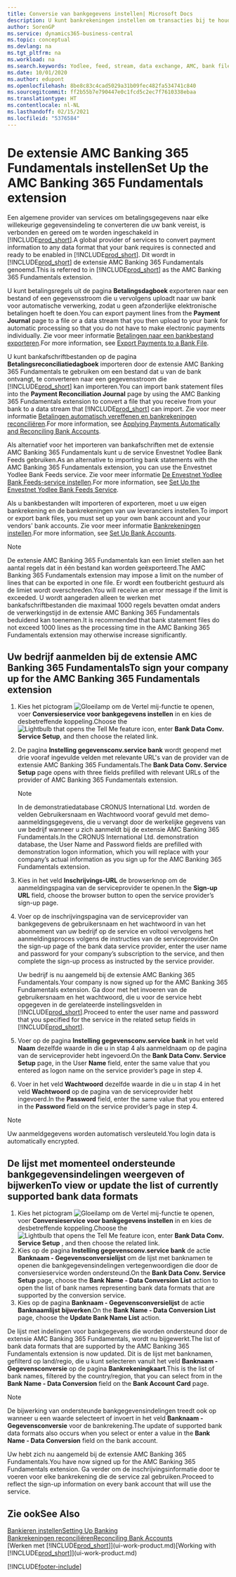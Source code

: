 ```yaml
---
title: Conversie van bankgegevens instellen| Microsoft Docs
description: U kunt bankrekeningen instellen om transacties bij te houden en bankfeeds, zoals Yodlee, te importeren of exporteren.
author: SorenGP
ms.service: dynamics365-business-central
ms.topic: conceptual
ms.devlang: na
ms.tgt_pltfrm: na
ms.workload: na
ms.search.keywords: Yodlee, feed, stream, data exchange, AMC, bank file import, bank file export, re-export, bank transfer, AMC, AMC Banking 365 Fundamentals extension, funds transfer
ms.date: 10/01/2020
ms.author: edupont
ms.openlocfilehash: 8be8c83c4cad5029a31b09fec482fa534741c840
ms.sourcegitcommit: ff2b55b7e790447e0c1fcd5c2ec7f7610338ebaa
ms.translationtype: HT
ms.contentlocale: nl-NL
ms.lasthandoff: 02/15/2021
ms.locfileid: "5376584"
---
```

# <a name="set-up-the-amc-banking-365-fundamentals-extension"></a><span data-ttu-id="4bcd8-103">De extensie AMC Banking 365 Fundamentals instellen</span><span class="sxs-lookup"><span data-stu-id="4bcd8-103">Set Up the AMC Banking 365 Fundamentals extension</span></span>
<span data-ttu-id="4bcd8-104">Een algemene provider van services om betalingsgegevens naar elke willekeurige gegevensindeling te converteren die uw bank vereist, is verbonden en gereed om te worden ingeschakeld in [!INCLUDE[prod_short](includes/prod_short.md)].</span><span class="sxs-lookup"><span data-stu-id="4bcd8-104">A global provider of services to convert payment information to any data format that your bank requires is connected and ready to be enabled in [!INCLUDE[prod_short](includes/prod_short.md)].</span></span> <span data-ttu-id="4bcd8-105">Dit wordt in [!INCLUDE[prod_short](includes/prod_short.md)] de extensie AMC Banking 365 Fundamentals genoemd.</span><span class="sxs-lookup"><span data-stu-id="4bcd8-105">This is referred to in [!INCLUDE[prod_short](includes/prod_short.md)] as the AMC Banking 365 Fundamentals extension.</span></span>

<span data-ttu-id="4bcd8-106">U kunt betalingsregels uit de pagina **Betalingsdagboek** exporteren naar een bestand of een gegevensstroom die u vervolgens uploadt naar uw bank voor automatische verwerking, zodat u geen afzonderlijke elektronische betalingen hoeft te doen.</span><span class="sxs-lookup"><span data-stu-id="4bcd8-106">You can export payment lines from the **Payment Journal** page to a file or a data stream that you then upload to your bank for automatic processing so that you do not have to make electronic payments individually.</span></span> <span data-ttu-id="4bcd8-107">Zie voor meer informatie [Betalingen naar een bankbestand exporteren](finance-make-payments-with-bank-data-conversion-service-or-sepa-credit-transfer.md#exporting-payments-to-a-bank-file).</span><span class="sxs-lookup"><span data-stu-id="4bcd8-107">For more information, see [Export Payments to a Bank File](finance-make-payments-with-bank-data-conversion-service-or-sepa-credit-transfer.md#exporting-payments-to-a-bank-file).</span></span>

<span data-ttu-id="4bcd8-108">U kunt bankafschriftbestanden op de pagina **Betalingsreconciliatiedagboek** importeren door de extensie AMC Banking 365 Fundamentals te gebruiken om een bestand dat u van de bank ontvangt, te converteren naar een gegevensstroom die [!INCLUDE[prod_short](includes/prod_short.md)] kan importeren.</span><span class="sxs-lookup"><span data-stu-id="4bcd8-108">You can import bank statement files into the **Payment Reconciliation Journal** page by using the AMC Banking 365 Fundamentals extension to convert a file that you receive from your bank to a data stream that [!INCLUDE[prod_short](includes/prod_short.md)] can import.</span></span> <span data-ttu-id="4bcd8-109">Zie voor meer informatie [Betalingen automatisch vereffenen en bankrekeningen reconciliëren](receivables-apply-payments-auto-reconcile-bank-accounts.md).</span><span class="sxs-lookup"><span data-stu-id="4bcd8-109">For more information, see [Applying Payments Automatically and Reconciling Bank Accounts](receivables-apply-payments-auto-reconcile-bank-accounts.md).</span></span>

<span data-ttu-id="4bcd8-110">Als alternatief voor het importeren van bankafschriften met de extensie AMC Banking 365 Fundamentals kunt u de service Envestnet Yodlee Bank Feeds gebruiken.</span><span class="sxs-lookup"><span data-stu-id="4bcd8-110">As an alternative to importing bank statements with the AMC Banking 365 Fundamentals extension, you can use the Envestnet Yodlee Bank Feeds service.</span></span> <span data-ttu-id="4bcd8-111">Zie voor meer informatie [De Envestnet Yodlee Bank Feeds-service instellen](bank-how-setup-bank-statement-service.md).</span><span class="sxs-lookup"><span data-stu-id="4bcd8-111">For more information, see [Set Up the Envestnet Yodlee Bank Feeds Service](bank-how-setup-bank-statement-service.md).</span></span>

<span data-ttu-id="4bcd8-112">Als u bankbestanden wilt importeren of exporteren, moet u uw eigen bankrekening en de bankrekeningen van uw leveranciers instellen.</span><span class="sxs-lookup"><span data-stu-id="4bcd8-112">To import or export bank files, you must set up your own bank account and your vendors' bank accounts.</span></span> <span data-ttu-id="4bcd8-113">Zie voor meer informatie [Bankrekeningen instellen](bank-how-setup-bank-accounts.md).</span><span class="sxs-lookup"><span data-stu-id="4bcd8-113">For more information, see [Set Up Bank Accounts](bank-how-setup-bank-accounts.md).</span></span>

> [!NOTE]  
> <span data-ttu-id="4bcd8-114">De extensie AMC Banking 365 Fundamentals kan een limiet stellen aan het aantal regels dat in één bestand kan worden geëxporteerd.</span><span class="sxs-lookup"><span data-stu-id="4bcd8-114">The AMC Banking 365 Fundamentals extension may impose a limit on the number of lines that can be exported in one file.</span></span> <span data-ttu-id="4bcd8-115">Er wordt een foutbericht gestuurd als de limiet wordt overschreden.</span><span class="sxs-lookup"><span data-stu-id="4bcd8-115">You will receive an error message if the limit is exceeded.</span></span> <span data-ttu-id="4bcd8-116">U wordt aangeraden alleen te werken met bankafschriftbestanden die maximaal 1000 regels bevatten omdat anders de verwerkingstijd in de extensie AMC Banking 365 Fundamentals beduidend kan toenemen.</span><span class="sxs-lookup"><span data-stu-id="4bcd8-116">It is recommended that bank statement files do not exceed 1000 lines as the processing time in the AMC Banking 365 Fundamentals extension may otherwise increase significantly.</span></span>

## <a name="to-sign-your-company-up-for-the-amc-banking-365-fundamentals-extension"></a><span data-ttu-id="4bcd8-117">Uw bedrijf aanmelden bij de extensie AMC Banking 365 Fundamentals</span><span class="sxs-lookup"><span data-stu-id="4bcd8-117">To sign your company up for the AMC Banking 365 Fundamentals extension</span></span>
1. <span data-ttu-id="4bcd8-118">Kies het pictogram ![Gloeilamp om de Vertel mij-functie te openen](media/ui-search/search_small.png "Vertel me wat u wilt doen"), voer **Conversieservice voor bankgegevens instellen** in en kies de desbetreffende koppeling.</span><span class="sxs-lookup"><span data-stu-id="4bcd8-118">Choose the ![Lightbulb that opens the Tell Me feature](media/ui-search/search_small.png "Tell me what you want to do") icon, enter **Bank Data Conv. Service Setup**, and then choose the related link.</span></span>  
2. <span data-ttu-id="4bcd8-119">De pagina **Instelling gegevensconv.service bank** wordt geopend met drie vooraf ingevulde velden met relevante URL's van de provider van de extensie AMC Banking 365 Fundamentals.</span><span class="sxs-lookup"><span data-stu-id="4bcd8-119">The **Bank Data Conv. Service Setup** page opens with three fields prefilled with relevant URLs of the provider of AMC Banking 365 Fundamentals extension.</span></span>

    > [!NOTE]  
    >   <span data-ttu-id="4bcd8-120">In de demonstratiedatabase CRONUS International Ltd. worden de velden Gebruikersnaam en Wachtwoord vooraf gevuld met demo-aanmeldingsgegevens, die u vervangt door de werkelijke gegevens van uw bedrijf wanneer u zich aanmeldt bij de extensie AMC Banking 365 Fundamentals.</span><span class="sxs-lookup"><span data-stu-id="4bcd8-120">In the CRONUS International Ltd. demonstration database, the User Name and Password fields are prefilled with demonstration logon information, which you will replace with your company’s actual information as you sign up for the AMC Banking 365 Fundamentals extension.</span></span>
3. <span data-ttu-id="4bcd8-121">Kies in het veld **Inschrijvings-URL** de browserknop om de aanmeldingspagina van de serviceprovider te openen.</span><span class="sxs-lookup"><span data-stu-id="4bcd8-121">In the **Sign-up URL** field, choose the browser button to open the service provider’s sign-up page.</span></span>  
4. <span data-ttu-id="4bcd8-122">Voer op de inschrijvingspagina van de serviceprovider van bankgegevens de gebruikersnaam en het wachtwoord in van het abonnement van uw bedrijf op de service en voltooi vervolgens het aanmeldingsproces volgens de instructies van de serviceprovider.</span><span class="sxs-lookup"><span data-stu-id="4bcd8-122">On the sign-up page of the bank data service provider, enter the user name and password for your company’s subscription to the service, and then complete the sign-up process as instructed by the service provider.</span></span>

    <span data-ttu-id="4bcd8-123">Uw bedrijf is nu aangemeld bij de extensie AMC Banking 365 Fundamentals.</span><span class="sxs-lookup"><span data-stu-id="4bcd8-123">Your company is now signed up for the AMC Banking 365 Fundamentals extension.</span></span> <span data-ttu-id="4bcd8-124">Ga door met het invoeren van de gebruikersnaam en het wachtwoord, die u voor de service hebt opgegeven in de gerelateerde instellingsvelden in [!INCLUDE[prod_short](includes/prod_short.md)].</span><span class="sxs-lookup"><span data-stu-id="4bcd8-124">Proceed to enter the user name and password that you specified for the service in the related setup fields in [!INCLUDE[prod_short](includes/prod_short.md)].</span></span>

5. <span data-ttu-id="4bcd8-125">Voer op de pagina **Instelling gegevensconv.service bank** in het veld **Naam** dezelfde waarde in die u in stap 4 als aanmeldnaam op de pagina van de serviceprovider hebt ingevoerd.</span><span class="sxs-lookup"><span data-stu-id="4bcd8-125">On the **Bank Data Conv. Service Setup** page, in the User **Name** field, enter the same value that you entered as logon name on the service provider’s page in step 4.</span></span>
6. <span data-ttu-id="4bcd8-126">Voer in het veld **Wachtwoord** dezelfde waarde in die u in stap 4 in het veld **Wachtwoord** op de pagina van de serviceprovider hebt ingevoerd.</span><span class="sxs-lookup"><span data-stu-id="4bcd8-126">In the **Password** field, enter the same value that you entered in the **Password** field on the service provider’s page in step 4.</span></span>

> [!NOTE]  
> <span data-ttu-id="4bcd8-127">Uw aanmeldgegevens worden automatisch versleuteld.</span><span class="sxs-lookup"><span data-stu-id="4bcd8-127">You login data is automatically encrypted.</span></span>

## <a name="to-view-or-update-the-list-of-currently-supported-bank-data-formats"></a><span data-ttu-id="4bcd8-128">De lijst met momenteel ondersteunde bankgegevensindelingen weergeven of bijwerken</span><span class="sxs-lookup"><span data-stu-id="4bcd8-128">To view or update the list of currently supported bank data formats</span></span>
1. <span data-ttu-id="4bcd8-129">Kies het pictogram ![Gloeilamp om de Vertel mij-functie te openen](media/ui-search/search_small.png "Vertel me wat u wilt doen"), voer **Conversieservice voor bankgegevens instellen** in en kies de desbetreffende koppeling.</span><span class="sxs-lookup"><span data-stu-id="4bcd8-129">Choose the ![Lightbulb that opens the Tell Me feature](media/ui-search/search_small.png "Tell me what you want to do") icon, enter **Bank Data Conv. Service Setup** , and then choose the related link.</span></span>
2. <span data-ttu-id="4bcd8-130">Kies op de pagina **Instelling gegevensconv.service bank** de actie **Banknaam - Gegevensconversielijst** om de lijst met banknamen te openen die bankgegevensindelingen vertegenwoordigen die door de conversieservice worden ondersteund.</span><span class="sxs-lookup"><span data-stu-id="4bcd8-130">On the **Bank Data Conv. Service Setup** page, choose the **Bank Name - Data Conversion List** action to open the list of bank names representing bank data formats that are supported by the conversion service.</span></span>
3. <span data-ttu-id="4bcd8-131">Kies op de pagina **Banknaam - Gegevensconversielijst** de actie **Banknaamlijst bijwerken**.</span><span class="sxs-lookup"><span data-stu-id="4bcd8-131">On the **Bank Name - Data Conversion List** page, choose the **Update Bank Name List** action.</span></span>

<span data-ttu-id="4bcd8-132">De lijst met indelingen voor bankgegevens die worden ondersteund door de extensie AMC Banking 365 Fundamentals, wordt nu bijgewerkt.</span><span class="sxs-lookup"><span data-stu-id="4bcd8-132">The list of bank data formats that are supported by the AMC Banking 365 Fundamentals extension is now updated.</span></span> <span data-ttu-id="4bcd8-133">Dit is de lijst met banknamen, gefilterd op land/regio, die u kunt selecteren vanuit het veld **Banknaam - Gegevensconversie** op de pagina **Bankrekeningkaart**.</span><span class="sxs-lookup"><span data-stu-id="4bcd8-133">This is the list of bank names, filtered by the country/region, that you can select from in the **Bank Name - Data Conversion** field on the **Bank Account Card** page.</span></span>

> [!NOTE]  
>   <span data-ttu-id="4bcd8-134">De bijwerking van ondersteunde bankgegevensindelingen treedt ook op wanneer u een waarde selecteert of invoert in het veld **Banknaam - Gegevensconversie** voor de bankrekening.</span><span class="sxs-lookup"><span data-stu-id="4bcd8-134">The update of supported bank data formats also occurs when you select or enter a value in the **Bank Name - Data Conversion** field on the bank account.</span></span>

<span data-ttu-id="4bcd8-135">Uw hebt zich nu aangemeld bij de extensie AMC Banking 365 Fundamentals.</span><span class="sxs-lookup"><span data-stu-id="4bcd8-135">You have now signed up for the AMC Banking 365 Fundamentals extension.</span></span> <span data-ttu-id="4bcd8-136">Ga verder om de inschrijvingsinformatie door te voeren voor elke bankrekening die de service zal gebruiken.</span><span class="sxs-lookup"><span data-stu-id="4bcd8-136">Proceed to reflect the sign-up information on every bank account that will use the service.</span></span>

## <a name="see-also"></a><span data-ttu-id="4bcd8-137">Zie ook</span><span class="sxs-lookup"><span data-stu-id="4bcd8-137">See Also</span></span>
[<span data-ttu-id="4bcd8-138">Bankieren instellen</span><span class="sxs-lookup"><span data-stu-id="4bcd8-138">Setting Up Banking</span></span>](bank-setup-banking.md)  
[<span data-ttu-id="4bcd8-139">Bankrekeningen reconciliëren</span><span class="sxs-lookup"><span data-stu-id="4bcd8-139">Reconciling Bank Accounts</span></span>](bank-manage-bank-accounts.md)  
<span data-ttu-id="4bcd8-140">[Werken met [!INCLUDE[prod_short](includes/prod_short.md)]](ui-work-product.md)</span><span class="sxs-lookup"><span data-stu-id="4bcd8-140">[Working with [!INCLUDE[prod_short](includes/prod_short.md)]](ui-work-product.md)</span></span>


[!INCLUDE[footer-include](includes/footer-banner.md)]
